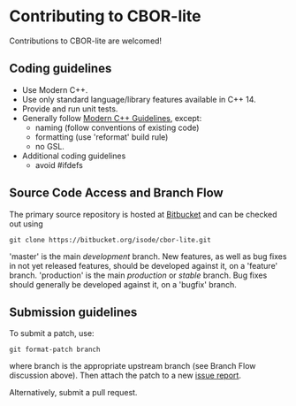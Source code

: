 Contributing to CBOR-lite
=========================

Contributions to CBOR-lite are welcomed!

Coding guidelines
-----------------

* Use Modern C++.
* Use only standard language/library features available in C++ 14.
* Provide and run unit tests.
* Generally follow [Modern C++ Guidelines](https://github.com/isocpp/CppCoreGuidelines/blob/master/CppCoreGuidelines.md), except:
    - naming (follow conventions of existing code)
    - formatting (use 'reformat' build rule)
    - no GSL.
* Additional coding guidelines
    - avoid #ifdefs

Source Code Access and Branch Flow
----------------------------------

The primary source repository is hosted at [Bitbucket](https://bitbucket.org/isode/cbor-lite/) and can be checked out using

```
git clone https://bitbucket.org/isode/cbor-lite.git
```

'master' is the main *development* branch. New features, as well as bug fixes in not yet released features, should be developed against it, on a 'feature' branch.
'production' is the main *production* or *stable* branch. Bug fixes should generally be developed against it, on a 'bugfix' branch.


Submission guidelines
---------------------

To submit a patch, use:

```
git format-patch branch
```

where branch is the appropriate upstream branch (see Branch Flow discussion above). Then attach the patch to a new [issue report](https://bitbucket.org/isode/cbor-lite/issues).

Alternatively, submit a pull request.
